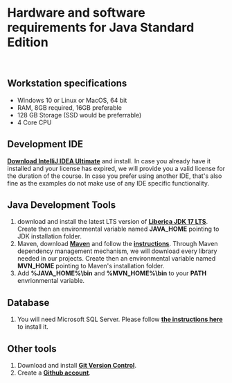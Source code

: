 # Hardware and software requirements for Java Standard Edition
&nbsp;
&nbsp;

## Workstation specifications
- Windows 10 or Linux or MacOS, 64 bit
- RAM, 8GB required, 16GB preferable
- 128 GB Storage (SSD would be preferrable)
- 4 Core CPU

## Development IDE
**[Download IntelliJ IDEA Ultimate](https://www.jetbrains.com/idea/download/#section=windows)** and install. In case you already have it installed and your license has expired, we will provide you a valid license for the duration of the course. In case you prefer using another IDE, that's also fine as the examples do not make use of any IDE specific functionality. 

## Java Development Tools
1. download and install the latest LTS version of **[Liberica JDK 17 LTS](https://bell-sw.com/pages/downloads/)**. Create then an environmental variable named **JAVA_HOME** pointing to JDK installation folder.
2. Maven, download **[Maven](https://maven.apache.org/download.cgi)** and follow the **[instructions](https://maven.apache.org/install.html)**. Through Maven dependency management mechanism, we will download every library needed in our projects.  Create then an environmental variable named **MVN_HOME** pointing to Maven's installation folder.
3. Add **%JAVA_HOME%\bin** and **%MVN_HOME%\bin** to your **PATH** envrionmental variable.

## Database
1. You will need Microsoft SQL Server. Please follow **[the instructions here](https://github.com/codehub-learn/development-environment-setup/blob/main/MSSQL.md)** to install it.

## Other tools
1. Download and install **[Git Version Control](https://git-scm.com/downloads)**.
2. Create a **[Github account](https://github.com/join)**.
